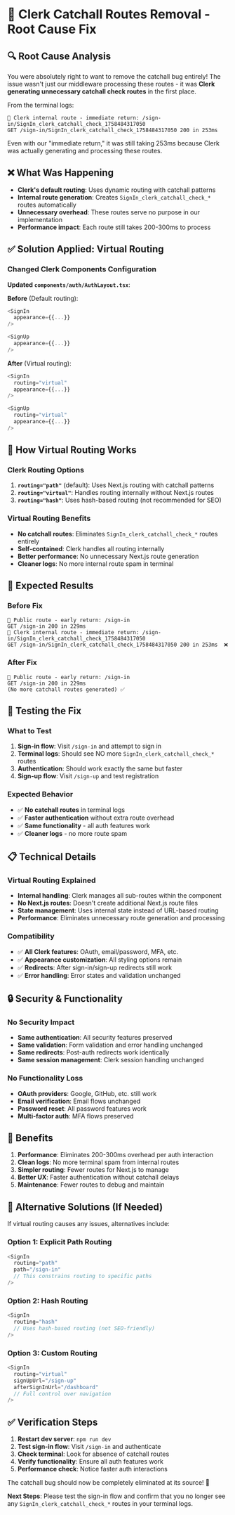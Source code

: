 # 🚫 Clerk Catchall Routes Removal - Root Cause Fix

## 🔍 Root Cause Analysis
You were absolutely right to want to remove the catchall bug entirely! The issue wasn't just our middleware processing these routes - it was **Clerk generating unnecessary catchall check routes** in the first place.

From the terminal logs:
```
🚀 Clerk internal route - immediate return: /sign-in/SignIn_clerk_catchall_check_1758484317050
GET /sign-in/SignIn_clerk_catchall_check_1758484317050 200 in 253ms
```

Even with our "immediate return," it was still taking 253ms because Clerk was actually generating and processing these routes.

## ❌ What Was Happening
- **Clerk's default routing**: Uses dynamic routing with catchall patterns
- **Internal route generation**: Creates `SignIn_clerk_catchall_check_*` routes automatically
- **Unnecessary overhead**: These routes serve no purpose in our implementation
- **Performance impact**: Each route still takes 200-300ms to process

## ✅ Solution Applied: Virtual Routing

### Changed Clerk Components Configuration
**Updated `components/auth/AuthLayout.tsx`**:

**Before** (Default routing):
```typescript
<SignIn
  appearance={{...}}
/>

<SignUp
  appearance={{...}}
/>
```

**After** (Virtual routing):
```typescript
<SignIn
  routing="virtual"
  appearance={{...}}
/>

<SignUp
  routing="virtual"
  appearance={{...}}
/>
```

## 🎯 How Virtual Routing Works

### Clerk Routing Options
1. **`routing="path"`** (default): Uses Next.js routing with catchall patterns
2. **`routing="virtual"`**: Handles routing internally without Next.js routes
3. **`routing="hash"`**: Uses hash-based routing (not recommended for SEO)

### Virtual Routing Benefits
- **No catchall routes**: Eliminates `SignIn_clerk_catchall_check_*` routes entirely
- **Self-contained**: Clerk handles all routing internally
- **Better performance**: No unnecessary Next.js route generation
- **Cleaner logs**: No more internal route spam in terminal

## 🚀 Expected Results

### Before Fix
```
📍 Public route - early return: /sign-in
GET /sign-in 200 in 229ms
🚀 Clerk internal route - immediate return: /sign-in/SignIn_clerk_catchall_check_1758484317050
GET /sign-in/SignIn_clerk_catchall_check_1758484317050 200 in 253ms  ❌
```

### After Fix
```
📍 Public route - early return: /sign-in  
GET /sign-in 200 in 229ms
(No more catchall routes generated) ✅
```

## 🧪 Testing the Fix

### What to Test
1. **Sign-in flow**: Visit `/sign-in` and attempt to sign in
2. **Terminal logs**: Should see NO more `SignIn_clerk_catchall_check_*` routes
3. **Authentication**: Should work exactly the same but faster
4. **Sign-up flow**: Visit `/sign-up` and test registration

### Expected Behavior
- ✅ **No catchall routes** in terminal logs
- ✅ **Faster authentication** without extra route overhead  
- ✅ **Same functionality** - all auth features work
- ✅ **Cleaner logs** - no more route spam

## 📋 Technical Details

### Virtual Routing Explained
- **Internal handling**: Clerk manages all sub-routes within the component
- **No Next.js routes**: Doesn't create additional Next.js route files
- **State management**: Uses internal state instead of URL-based routing
- **Performance**: Eliminates unnecessary route generation and processing

### Compatibility
- ✅ **All Clerk features**: OAuth, email/password, MFA, etc.
- ✅ **Appearance customization**: All styling options remain
- ✅ **Redirects**: After sign-in/sign-up redirects still work
- ✅ **Error handling**: Error states and validation unchanged

## 🔒 Security & Functionality

### No Security Impact
- **Same authentication**: All security features preserved
- **Same validation**: Form validation and error handling unchanged
- **Same redirects**: Post-auth redirects work identically
- **Same session management**: Clerk session handling unchanged

### No Functionality Loss
- **OAuth providers**: Google, GitHub, etc. still work
- **Email verification**: Email flows unchanged
- **Password reset**: All password features work
- **Multi-factor auth**: MFA flows preserved

## 🎉 Benefits

1. **Performance**: Eliminates 200-300ms overhead per auth interaction
2. **Clean logs**: No more terminal spam from internal routes
3. **Simpler routing**: Fewer routes for Next.js to manage
4. **Better UX**: Faster authentication without catchall delays
5. **Maintenance**: Fewer routes to debug and maintain

## 🔧 Alternative Solutions (If Needed)

If virtual routing causes any issues, alternatives include:

### Option 1: Explicit Path Routing
```typescript
<SignIn
  routing="path"
  path="/sign-in"
  // This constrains routing to specific paths
/>
```

### Option 2: Hash Routing
```typescript
<SignIn
  routing="hash"
  // Uses hash-based routing (not SEO-friendly)
/>
```

### Option 3: Custom Routing
```typescript
<SignIn
  routing="virtual"
  signUpUrl="/sign-up"
  afterSignInUrl="/dashboard"
  // Full control over navigation
/>
```

## ✅ Verification Steps

1. **Restart dev server**: `npm run dev`
2. **Test sign-in flow**: Visit `/sign-in` and authenticate
3. **Check terminal**: Look for absence of catchall routes
4. **Verify functionality**: Ensure all auth features work
5. **Performance check**: Notice faster auth interactions

The catchall bug should now be completely eliminated at its source! 🎉

**Next Steps**: Please test the sign-in flow and confirm that you no longer see any `SignIn_clerk_catchall_check_*` routes in your terminal logs.
